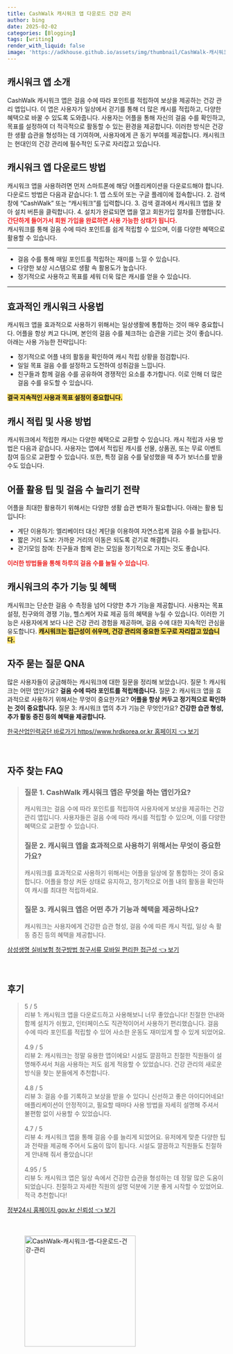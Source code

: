 ```yaml
---
title: CashWalk 캐시워크 앱 다운로드 건강 관리
author: bing
date: 2025-02-02
categories: [Blogging]
tags: [writing]
render_with_liquid: false
image: 'https://adkhouse.github.io/assets/img/thumbnail/CashWalk-캐시워크-앱-다운로드-건강-관리.webp'
---
```



<h2 id='캐시워크 앱 소개'>캐시워크 앱 소개</h2>

<p>CashWalk 캐시워크 앱은 걸음 수에 따라 포인트를 적립하여 보상을 제공하는 건강 관리 앱입니다. 이 앱은 사용자가 일상에서 걷기를 통해 더 많은 캐시를 적립하고, 다양한 혜택으로 바꿀 수 있도록 도와줍니다. 사용자는 어플을 통해 자신의 걸음 수를 확인하고, 목표를 설정하여 더 적극적으로 활동할 수 있는 환경을 제공합니다. 이러한 방식은 건강한 생활 습관을 형성하는 데 기여하며, 사용자에게 큰 동기 부여를 제공합니다. 캐시워크는 현대인의 건강 관리에 필수적인 도구로 자리잡고 있습니다.</p>

<h2 id='캐시워크 앱 다운로드 방법'>캐시워크 앱 다운로드 방법</h2>

<p>캐시워크 앱을 사용하려면 먼저 스마트폰에 해당 어플리케이션을 다운로드해야 합니다. 다운로드 방법은 다음과 같습니다: 
1. 앱 스토어 또는 구글 플레이에 접속합니다. 
2. 검색창에 “CashWalk” 또는 “캐시워크”를 입력합니다. 
3. 검색 결과에서 캐시워크 앱을 찾아 설치 버튼을 클릭합니다. 
4. 설치가 완료되면 앱을 열고 회원가입 절차를 진행합니다.<br>
<b><span style="color: #ee2323;">간단하게 들어가서 회원 가입을 완료하면 사용 가능한 상태가 됩니다.</span></b><br>
캐시워크를 통해 걸음 수에 따라 포인트를 쉽게 적립할 수 있으며, 이를 다양한 혜택으로 활용할 수 있습니다.</p>

<hr />

<ul>
    <li>걸음 수를 통해 매일 포인트를 적립하는 재미를 느낄 수 있습니다.</li>
    <li>다양한 보상 시스템으로 생활 속 활용도가 높습니다.</li>
    <li>정기적으로 사용하고 목표를 세워 더욱 많은 캐시를 얻을 수 있습니다.</li>
</ul>

<hr />

<h2 id='효과적인 캐시워크 사용법'>효과적인 캐시워크 사용법</h2>

<p>캐시워크 앱을 효과적으로 사용하기 위해서는 일상생활에 통합하는 것이 매우 중요합니다. 어플을 항상 켜고 다니며, 본인의 걸음 수를 체크하는 습관을 기르는 것이 좋습니다. 아래는 사용 가능한 전략입니다: 
<ul>
    <li>정기적으로 어플 내의 활동을 확인하여 캐시 적립 상황을 점검합니다.</li>
    <li>일일 목표 걸음 수를 설정하고 도전하여 성취감을 느낍니다.</li>
    <li>친구들과 함께 걸음 수를 공유하여 경쟁적인 요소를 추가합니다. 이로 인해 더 많은 걸음 수를 유도할 수 있습니다.</li>
</ul>
<b><span style="background-color: #ffe066;">결국 지속적인 사용과 목표 설정이 중요합니다.</span></b></p>

<h2 id='캐시 적립 및 사용 방법'>캐시 적립 및 사용 방법</h2>

<p>캐시워크에서 적립한 캐시는 다양한 혜택으로 교환할 수 있습니다. 캐시 적립과 사용 방법은 다음과 같습니다. 사용자는 앱에서 적립된 캐시를 선물, 상품권, 또는 무료 이벤트 참여 등으로 교환할 수 있습니다. 또한, 특정 걸음 수를 달성했을 때 추가 보너스를 받을 수도 있습니다.</p>

<h2 id='어플 활용 팁 및 걸음 수 늘리기 전략'>어플 활용 팁 및 걸음 수 늘리기 전략</h2>

<p>어플을 최대한 활용하기 위해서는 다양한 생활 습관 변화가 필요합니다. 아래는 활용 팁입니다: 
<ul>
    <li>계단 이용하기: 엘리베이터 대신 계단을 이용하여 자연스럽게 걸음 수를 늘립니다.</li>
    <li>짧은 거리 도보: 가까운 거리의 이동은 되도록 걷기로 해결합니다.</li>
    <li>걷기모임 참여: 친구들과 함께 걷는 모임을 정기적으로 가지는 것도 좋습니다.</li>
</ul>
<b><span style="color: #ee2323;">이러한 방법들을 통해 하루의 걸음 수를 늘릴 수 있습니다.</span></b></p>

<h2 id='캐시워크의 추가 기능 및 혜택'>캐시워크의 추가 기능 및 혜택</h2>

<p>캐시워크는 단순한 걸음 수 측정을 넘어 다양한 추가 기능을 제공합니다. 사용자는 목표 설정, 친구와의 경쟁 기능, 헬스케어 자료 제공 등의 혜택을 누릴 수 있습니다. 이러한 기능은 사용자에게 보다 나은 건강 관리 경험을 제공하며, 걸음 수에 대한 지속적인 관심을 유도합니다. <b><span style="background-color: #ffe066;">캐시워크는 접근성이 쉬우며, 건강 관리의 중요한 도구로 자리잡고 있습니다.</span></b></p>

<h2 id='자주 묻는 질문 QNA'>자주 묻는 질문 QNA</h2>

<p>많은 사용자들이 궁금해하는 캐시워크에 대한 질문을 정리해 보았습니다. 질문 1: 캐시워크는 어떤 앱인가요? <b>걸음 수에 따라 포인트를 적립해줍니다.</b> 질문 2: 캐시워크 앱을 효과적으로 사용하기 위해서는 무엇이 중요한가요? <b>어플을 항상 켜두고 정기적으로 확인하는 것이 중요합니다.</b> 질문 3: 캐시워크 앱의 추가 기능은 무엇인가요? <b>건강한 습관 형성, 추가 활동 증진 등의 혜택을 제공합니다.</b></p>


<p><a class="click-button" title="한국산업인력공단 바로가기 https//www.hrdkorea.or.kr 홈페이지" href="https://adkhouse.github.io/posts/%ED%95%9C%EA%B5%AD%EC%82%B0%EC%97%85%EC%9D%B8%EB%A0%A5%EA%B3%B5%EB%8B%A8-%EB%B0%94%EB%A1%9C%EA%B0%80%EA%B8%B0-httpswww.hrdkorea.or.kr-%ED%99%88%ED%8E%98%EC%9D%B4%EC%A7%80/" rel="dofollow">한국산업인력공단 바로가기 https//www.hrdkorea.or.kr 홈페이지 👈 보기</a></p><br>
<h2 id='자주_찾는_FAQ'>자주 찾는 FAQ</h2>
<div itemscope="" itemtype="https://schema.org/FAQPage"> 
<blockquote> 
<div itemscope="" itemprop="mainEntity" itemtype="https://schema.org/Question"> 
<h3 itemprop="name">질문 1. CashWalk 캐시워크 앱은 무엇을 하는 앱인가요?</h3> 
<div itemscope="" itemprop="acceptedAnswer" itemtype="https://schema.org/Answer"> 
<span itemprop="text"> 
<p>캐시워크는 걸음 수에 따라 포인트를 적립하여 사용자에게 보상을 제공하는 건강 관리 앱입니다. 사용자들은 걸음 수에 따라 캐시를 적립할 수 있으며, 이를 다양한 혜택으로 교환할 수 있습니다.</p> 
</span> 
</div> 
</div> 

<div itemscope="" itemprop="mainEntity" itemtype="https://schema.org/Question"> 
<h3 itemprop="name">질문 2. 캐시워크 앱을 효과적으로 사용하기 위해서는 무엇이 중요한가요?</h3> 
<div itemscope="" itemprop="acceptedAnswer" itemtype="https://schema.org/Answer"> 
<span itemprop="text"> 
<p>캐시워크를 효과적으로 사용하기 위해서는 어플을 일상에 잘 통합하는 것이 중요합니다. 어플을 항상 켜둔 상태로 유지하고, 정기적으로 어플 내의 활동을 확인하여 캐시를 최대한 적립하세요.</p> 
</span> 
</div> 
</div> 

<div itemscope="" itemprop="mainEntity" itemtype="https://schema.org/Question"> 
<h3 itemprop="name">질문 3. 캐시워크 앱은 어떤 추가 기능과 혜택을 제공하나요?</h3> 
<div itemscope="" itemprop="acceptedAnswer" itemtype="https://schema.org/Answer"> 
<span itemprop="text"> 
<p>캐시워크는 사용자에게 건강한 습관 형성, 걸음 수에 따른 캐시 적립, 일상 속 활동 증진 등의 혜택을 제공합니다.</p> 
</span> 
</div> 
</div> 
</blockquote> 
</div>
<p><a class="click-button" title="삼성생명 실비보험 청구방법 청구서류 모바일 편리한 접근성" href="https://adkhouse.github.io/posts/%EC%82%BC%EC%84%B1%EC%83%9D%EB%AA%85-%EC%8B%A4%EB%B9%84%EB%B3%B4%ED%97%98-%EC%B2%AD%EA%B5%AC%EB%B0%A9%EB%B2%95-%EC%B2%AD%EA%B5%AC%EC%84%9C%EB%A5%98-%EB%AA%A8%EB%B0%94%EC%9D%BC-%ED%8E%B8%EB%A6%AC%ED%95%9C-%EC%A0%91%EA%B7%BC%EC%84%B1/" rel="dofollow">삼성생명 실비보험 청구방법 청구서류 모바일 편리한 접근성 👈 보기</a></p><br>
<h2 id='후기'>후기</h2>
<div itemscope itemtype="https://schema.org/Product">
  <blockquote>
  <div itemprop="review" itemscope itemtype="https://schema.org/Review">
      <div itemprop="reviewRating" itemscope itemtype="https://schema.org/Rating"> <span itemprop="ratingValue">5</span> / <span itemprop="bestRating">5</span> </div>
      <span itemprop="reviewBody">리뷰 1: 캐시워크 앱을 다운로드하고 사용해보니 너무 좋았습니다! 친절한 안내와 함께 설치가 쉬웠고, 인터페이스도 직관적이어서 사용하기 편리했습니다. 걸음 수에 따라 포인트를 적립할 수 있어 사소한 운동도 재미있게 할 수 있게 되었어요.</span>
  </div>
  <br>
  <div itemprop="review" itemscope itemtype="https://schema.org/Review">
      <div itemprop="reviewRating" itemscope itemtype="https://schema.org/Rating"> <span itemprop="ratingValue">4.9</span> / <span itemprop="bestRating">5</span> </div>
      <span itemprop="reviewBody">리뷰 2: 캐시워크는 정말 유용한 앱이에요! 시설도 깔끔하고 친절한 직원들이 설명해주셔서 처음 사용하는 저도 쉽게 적응할 수 있었습니다. 건강 관리의 새로운 방식을 찾는 분들에게 추천합니다.</span>
  </div>
  <br>
  <div itemprop="review" itemscope itemtype="https://schema.org/Review">
      <div itemprop="reviewRating" itemscope itemtype="https://schema.org/Rating"> <span itemprop="ratingValue">4.8</span> / <span itemprop="bestRating">5</span> </div>
      <span itemprop="reviewBody">리뷰 3: 걸음 수를 기록하고 보상을 받을 수 있다니 신선하고 좋은 아이디어네요! 애플리케이션이 안정적이고, 필요할 때마다 사용 방법을 자세히 설명해 주셔서 불편함 없이 사용할 수 있었습니다.</span>
  </div>
  <br>
  <div itemprop="review" itemscope itemtype="https://schema.org/Review">
      <div itemprop="reviewRating" itemscope itemtype="https://schema.org/Rating"> <span itemprop="ratingValue">4.7</span> / <span itemprop="bestRating">5</span> </div>
      <span itemprop="reviewBody">리뷰 4: 캐시워크 앱을 통해 걸음 수를 늘리게 되었어요. 유저에게 맞춘 다양한 팁과 전략을 제공해 주어서 도움이 많이 됩니다. 시설도 깔끔하고 직원들도 친절하게 안내해 줘서 좋았습니다!</span>
  </div>
  <br>
  <div itemprop="review" itemscope itemtype="https://schema.org/Review">
      <div itemprop="reviewRating" itemscope itemtype="https://schema.org/Rating"> <span itemprop="ratingValue">4.95</span> / <span itemprop="bestRating">5</span> </div>
      <span itemprop="reviewBody">리뷰 5: 캐시워크 앱은 일상 속에서 건강한 습관을 형성하는 데 정말 많은 도움이 되었습니다. 친절하고 자세한 직원의 설명 덕분에 기분 좋게 시작할 수 있었어요. 적극 추천합니다!</span>
  </div>
  </blockquote>
</div>
<p><a class="click-button" title="정부24시 홈페이지 gov.kr 신뢰성" href="https://adkhouse.github.io/posts/%EC%A0%95%EB%B6%8024%EC%8B%9C-%ED%99%88%ED%8E%98%EC%9D%B4%EC%A7%80-gov.kr-%EC%8B%A0%EB%A2%B0%EC%84%B1/" rel="dofollow">정부24시 홈페이지 gov.kr 신뢰성 👈 보기</a></p><br>
<figure class="image"><img src="https://adkhouse.github.io/assets/img/thumbnail/CashWalk-캐시워크-앱-다운로드-건강-관리.webp" alt="CashWalk-캐시워크-앱-다운로드-건강-관리" width="256" height="256"></figure>